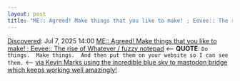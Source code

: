 ```yaml
---
layout: post
title: "ME:: Agreed! Make things that you like to make! ; Eevee:: The rise of&nbsp;Whatever / fuzzy notepad"
---
```

[Discovered](http://rolandtanglao.com/2020/07/29/p1-blogthis-checkvist-list-links-to-blog/): Jul 7, 2025 14:00 [ME:: Agreed! Make things that you like to make! ; Eevee:: The rise of&nbsp;Whatever / fuzzy notepad](https://eev.ee/blog/2025/07/03/the-rise-of-whatever/) <-- **QUOTE**: `Do things.  Make things.  And then put them on your website so I can see them.` <--  [via Kevin Marks using the incredible blue sky to mastodon bridge which keeps working well amazingly!](https://bsky.app/profile/did:plc:kn4dz4f67maytvsbcnbry36k/post/3lt5ejvtfz222)
